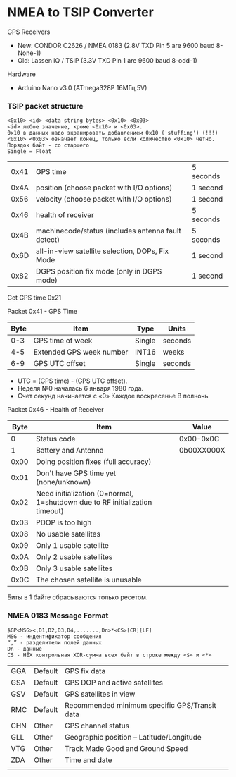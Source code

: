 # NMEA to TSIP Converter

GPS Receivers
* New: CONDOR C2626 / NMEA 0183 (2.8V TXD Pin 5 are 9600 baud 8-None-1)
* Old: Lassen iQ / TSIP (3.3V TXD Pin 1 are 9600 baud 8-odd-1)

Hardware
* Arduino Nano v3.0 (ATmega328P 16МГц 5V)

### TSIP packet structure

    <0x10> <id> <data string bytes> <0x10> <0x03>
    <id> любое значение, кроме <0x10> и <0x03>.
    0x10 в данных надо экранировать добавлением 0x10 ('stuffing') (!!!)
    <0x10> <0x03> означает конец, только если количество <0x10> четно.
    Порядок байт - со старшего
    Single = Float
	
|	   |											|			|
|------|--------------------------------------------|-----------|
| 0x41 | GPS time									| 5 seconds	|
| 0x4A | position (choose packet with I/O options)	| 1 second	|
| 0x56 | velocity (choose packet with I/O options)	| 1 second	|
| 0x46 | health of receiver							| 5 seconds |
| 0x4B | machinecode/status (includes antenna fault detect)	| 5 seconds |
| 0x6D | all-in-view satellite selection, DOPs, Fix Mode	| 1 second |
| 0x82 | DGPS position fix mode (only in DGPS mode)	| 1 second	|

Get GPS time 0x21

Packet 0x41 - GPS Time 

| Byte	|			Item			 | Type	    | Units      |
|-------|----------------------------|----------|------------|
| 0-3	|	GPS time of week		 | 	Single	|  seconds   |
| 4-5	|	Extended GPS week number | 	INT16	|  weeks     |
| 6-9	|	GPS UTC offset			 | 	Single	|  seconds   |
* UTC = (GPS time) - (GPS UTC offset).
* Неделя №0 началась 6 января 1980 года.
* Счет секунд начинается с «0» Каждое воскресенье В полночь

Packet 0x46 - Health of Receiver

| Byte |	Item |	Value |
|------|---------|--------|
| 0	| Status code			| 0x00-0x0C                                                |
| 1	| Battery and Antenna | 0b00XX000X                                                 |
| 0x00 | Doing position fixes (full accuracy)                                          |
| 0x01 | Don't have GPS time yet (none/unknown)                                        |
| 0x02 | Need initialization (0=normal, 1=shutdown due to RF initialization timeout)   |
| 0x03 | PDOP is too high                                                              |
| 0x08 | No usable satellites                                                          |
| 0x09 | Only 1 usable satellite                                                       |
| 0x0A | Only 2 usable satellites                                                      |
| 0x0B | Only 3 usable satellites                                                      |
| 0x0C | The chosen satellite is unusable                                              |
Биты в 1 байте сбрасываются только ресетом.

### NMEA 0183 Message Format

    $GP<MSG><,D1,D2,D3,D4,.......,Dn>*<CS>[CR][LF]
    MSG - индентификатор сообщения
    “,” - разделители полей данных
    Dn - данные
    CS - HЁX контрольная XOR-сумма всех байт в строке между «$» и «*»

| | | |
|-------|-----------|-----------------------------------------------|
| GGA	|	Default | GPS fix data 									|
| GSA	|	Default | GPS DOP and active satellites 				|
| GSV	|	Default | GPS satellites in view						|
| RMC 	|	Default | Recommended minimum specific GPS/Transit data |
| CHN	|	Other	| GPS channel status                           |
| GLL	|	Other	| Geographic position – Latitude/Longitude     |
| VTG	|	Other	| Track Made Good and Ground Speed				|
| ZDA	|	Other	| Time and date								|
                                                                                                                             |

